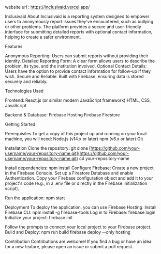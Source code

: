 website url : https://inclusivaid.vercel.app/

Inclusivaid
About
Inclusivaid is a reporting system designed to empower users to anonymously report issues they've encountered, such as bullying or other problems. The platform provides a secure and user-friendly interface for submitting detailed reports with optional contact information, helping to create a safer environment.

Features

Anonymous Reporting: Users can submit reports without providing their identity.
Detailed Reporting Form: A clear form allows users to describe the problem, its type, and the institution involved.
Optional Contact Details: Users have the option to provide contact information for follow-up if they wish.
Secure and Reliable: Built with Firebase, ensuring data is stored securely and reliably.

Technologies Used

Frontend:
React.js (or similar modern JavaScript framework)
HTML, CSS, JavaScript

Backend & Database:
Firebase Hosting
Firebase Firestore

Getting Started

Prerequisites
To get a copy of this project up and running on your local machine, you will need:
Node.js (v14.x or later)
npm (v6.x or later)
Git

Installation
Clone the repository:
git clone [https://github.com/your-username/your-repository-name.git](https://github.com/your-username/your-repository-name.git)
cd your-repository-name

Install dependencies:
npm install
Configure Firebase:
Create a new project in the Firebase Console.
Set up a Firestore Database and enable Authentication.
Copy your Firebase configuration object and add it to your project's code (e.g., in a .env file or directly in the Firebase initialization script).

Run the application:
npm start

Deployment
To deploy the application, you can use Firebase Hosting.
Install Firebase CLI:
npm install -g firebase-tools
Log in to Firebase:
firebase login
Initialize your project:
firebase init

Follow the prompts to connect your local project to your Firebase project.
Build and Deploy:
npm run build
firebase deploy --only hosting

Contribution
Contributions are welcome! If you find a bug or have an idea for a new feature, please open an issue or submit a pull request.
